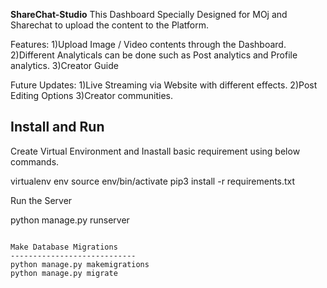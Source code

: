 **ShareChat-Studio**
This Dashboard Specially Designed for MOj and Sharechat to upload the content to the Platform.

Features:
1)Upload Image / Video contents through the Dashboard.
2)Different Analyticals can be done such as Post analytics and Profile analytics.
3)Creator Guide

Future Updates:
1)Live Streaming via Website with different effects.
2)Post Editing Options
3)Creator communities.

Install and Run
---------------------
Create Virtual Environment and Inastall basic requirement using below commands.

virtualenv env
source env/bin/activate
pip3 install -r requirements.txt

Run the Server

python manage.py runserver
```

Make Database Migrations
----------------------------
python manage.py makemigrations
python manage.py migrate
```

